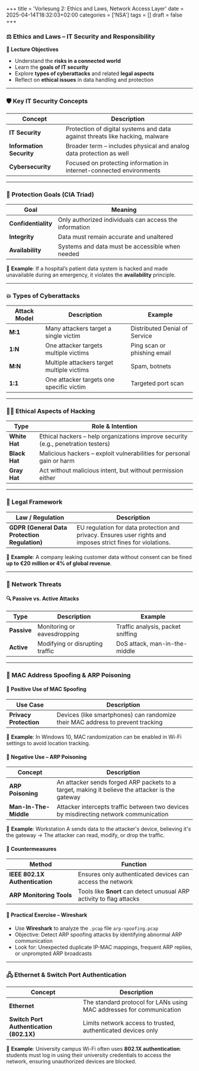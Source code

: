 +++
title = 'Vorlesung 2: Ethics and Laws, Network Access Layer'
date = 2025-04-14T18:32:03+02:00
categories = ['NSA']
tags = []
draft = false
+++

### ⚖️ Ethics and Laws – IT Security and Responsibility

**🎯 Lecture Objectives**

- Understand the **risks in a connected world**
- Learn the **goals of IT security**
- Explore **types of cyberattacks** and related **legal aspects**
- Reflect on **ethical issues** in data handling and protection

---------------------------------------

### 🛡️ Key IT Security Concepts

|**Concept**|**Description**|
|------|---|
|**IT Security**|Protection of digital systems and data against threats like hacking, malware|
|**Information Security**|Broader term – includes physical and analog data protection as well|
|**Cybersecurity**|Focused on protecting information in internet-connected environments|

---------------------------------------

### 🎯 Protection Goals (CIA Triad)

|**Goal**|**Meaning**|
|------|---|
|**Confidentiality**|Only authorized individuals can access the information|
|**Integrity**|Data must remain accurate and unaltered|
|**Availability**|Systems and data must be accessible when needed|

📌 **Example**:
If a hospital’s patient data system is hacked and made unavailable during an emergency, it violates the **availability** principle.

---------------------------------------

### 💥 Types of Cyberattacks

|**Attack Model**|**Description**|**Example**|
|------|---|---|
|**M:1**|Many attackers target a single victim|Distributed Denial of Service|
|**1:N**|One attacker targets multiple victims|Ping scan or phishing email|
|**M:N**|Multiple attackers target multiple victims|Spam, botnets|
|**1:1**|One attacker targets one specific victim|Targeted port scan|

---------------------------------------

### 👩‍💻 Ethical Aspects of Hacking

|**Type**|**Role & Intention**|
|------|---|
|**White Hat**|Ethical hackers – help organizations improve security (e.g., penetration testers)|
|**Black Hat**|Malicious hackers – exploit vulnerabilities for personal gain or harm|
|**Gray Hat**|Act without malicious intent, but without permission either|

---------------------------------------

### 📜 Legal Framework

|**Law / Regulation**|**Description**|
|------|---|
|**GDPR (General Data Protection Regulation)**|EU regulation for data protection and privacy. Ensures user rights and imposes strict fines for violations.|

📌 **Example**: A company leaking customer data without consent can be fined **up to €20 million or 4% of global revenue**.

---------------------------------------

### 🚨 Network Threats

#### 🔍 Passive vs. Active Attacks

|**Type**|**Description**|**Example**|
|------|---|---|
|**Passive**|Monitoring or eavesdropping|Traffic analysis, packet sniffing|
|**Active**|Modifying or disrupting traffic|DoS attack, man-in-the-middle|

---------------------------------------

### 🧬 MAC Address Spoofing & ARP Poisoning

#### 🔄 Positive Use of MAC Spoofing

|**Use Case**|**Description**|
|------|---|
|**Privacy Protection**|Devices (like smartphones) can randomize their MAC address to prevent tracking|

📌 **Example**: In Windows 10, MAC randomization can be enabled in Wi-Fi settings to avoid location tracking.


#### 🚨 Negative Use – ARP Poisoning 

|**Concept**|**Description**|
|------|---|
|**ARP Poisoning**|An attacker sends forged ARP packets to a target, making it believe the attacker is the gateway|
|**Man-In-The-Middle**|Attacker intercepts traffic between two devices by misdirecting network communication|

📌 **Example**: Workstation A sends data to the attacker's device, believing it's the gateway → The attacker can read, modify, or drop the traffic.

#### 🔐 Countermeasures

|**Method**|**Function**|
|------|---|
|**IEEE 802.1X Authentication**|Ensures only authenticated devices can access the network|
|**ARP Monitoring Tools**|Tools like **Snort** can detect unusual ARP activity to flag attacks|

#### 🧪 Practical Exercise – Wireshark

- Use **Wireshark** to analyze the `.pcap` file `arp-spoofing.pcap`
- Objective: Detect ARP spoofing attacks by identifying abnormal ARP communication
- Look for: Unexpected duplicate IP-MAC mappings, frequent ARP replies, or unprompted ARP broadcasts

---------------------------------------

### 🖧 Ethernet & Switch Port Authentication

|**Concept**|**Description**|
|------|---|
|**Ethernet**|The standard protocol for LANs using MAC addresses for communication|
|**Switch Port Authentication (802.1X)**|Limits network access to trusted, authenticated devices only|

📌 **Example**:
University campus Wi-Fi often uses **802.1X authentication**: students must log in using their university credentials to access the network, ensuring unauthorized devices are blocked.

